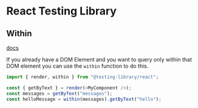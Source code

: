 # React Testing Library

## Within

[docs](https://testing-library.com/docs/dom-testing-library/api-within/)

If you already have a DOM Element and you want to query only within that DOM element you can use the `within` function to do this.

```javascript
import { render, within } from "@testing-library/react";

const { getByText } = render(<MyComponent />);
const messages = getByText("messages");
const helloMessage = within(messages).getByText("hello");
```
